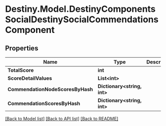 # Destiny.Model.DestinyComponentsSocialDestinySocialCommendationsComponent

## Properties

Name | Type | Description | Notes
------------ | ------------- | ------------- | -------------
**TotalScore** | **int** |  | [optional] 
**ScoreDetailValues** | **List&lt;int&gt;** |  | [optional] 
**CommendationNodeScoresByHash** | **Dictionary&lt;string, int&gt;** |  | [optional] 
**CommendationScoresByHash** | **Dictionary&lt;string, int&gt;** |  | [optional] 

[[Back to Model list]](../README.md#documentation-for-models) [[Back to API list]](../README.md#documentation-for-api-endpoints) [[Back to README]](../README.md)


